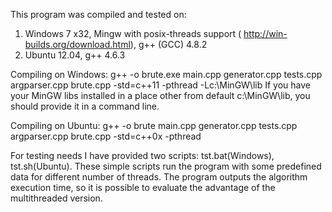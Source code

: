 This program was compiled and tested on:

1. Windows 7 x32, Mingw with posix-threads support ( http://win-builds.org/download.html), g++ (GCC) 4.8.2
2. Ubuntu 12.04, g++ 4.6.3

Compiling on Windows:
g++ -o brute.exe main.cpp generator.cpp tests.cpp argparser.cpp brute.cpp -std=c++11 -pthread -Lc:\MinGW\lib
If you have your MinGW libs installed in a place other from default c:\MinGW\lib, you should provide it in a command line.

Compiling on Ubuntu:
g++ -o brute main.cpp generator.cpp tests.cpp argparser.cpp brute.cpp -std=c++0x -pthread  

For testing needs I have provided two scripts: tst.bat(Windows), tst.sh(Ubuntu).
These simple scripts run the program with some predefined data for different number of threads.
The program outputs the algorithm execution time, so it is possible to evaluate
the advantage of the multithreaded version.
